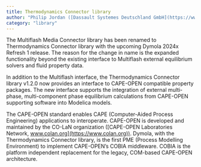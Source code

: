 ```yaml
---
title: Thermodynamics Connector library
author: "Philip Jordan ([Dassault Systemes Deutschland GmbH](https://www.3ds.com/))"
category: "library"
---
```


The Multiflash Media Connector library has been renamed to Thermodynamics
Connector library with the upcoming Dymola 2024x Refresh 1 release. The reason
for the change in name is the expanded functionality beyond the existing
interface to Multiflash external equilibrium solvers and fluid property data.

In addition to the Multiflash interface, the Thermodynamics Connector library
v1.2.0 now provides an interface to CAPE-OPEN compatible property packages. The
new interface supports the integration of external multi-phase, multi-component
phase equilibrium calculations from CAPE-OPEN supporting software into Modelica models.

The CAPE-OPEN standard enables CAPE (Computer-Aided Process Engineering)
applications to interoperate. CAPE-OPEN is developed and maintained by the
CO-LaN organization ([CAPE-OPEN Laboratories Network,
www.colan.org](https://www.colan.org)). Dymola, with the Thermodynamics
Connector library, is the first PME (Process Modelling Environment) to implement
CAPE-OPEN’s COBIA middleware. COBIA is the platform independent replacement for
the legacy, COM-based CAPE-OPEN architecture.
